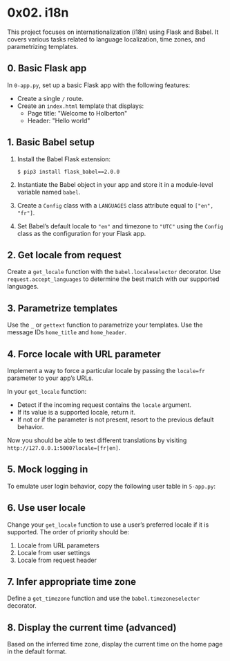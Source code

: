 
# 0x02. i18n

This project focuses on internationalization (i18n) using Flask and Babel. It covers various tasks related to language localization, time zones, and parametrizing templates.

## 0. Basic Flask app

In `0-app.py`, set up a basic Flask app with the following features:
- Create a single `/` route.
- Create an `index.html` template that displays:
  - Page title: "Welcome to Holberton"
  - Header: "Hello world"

## 1. Basic Babel setup

1. Install the Babel Flask extension:
   ```
   $ pip3 install flask_babel==2.0.0
   ```

2. Instantiate the Babel object in your app and store it in a module-level variable named `babel`.

3. Create a `Config` class with a `LANGUAGES` class attribute equal to `["en", "fr"]`.

4. Set Babel’s default locale to `"en"` and timezone to `"UTC"` using the `Config` class as the configuration for your Flask app.

## 2. Get locale from request

Create a `get_locale` function with the `babel.localeselector` decorator. Use `request.accept_languages` to determine the best match with our supported languages.

## 3. Parametrize templates

Use the `_` or `gettext` function to parametrize your templates. Use the message IDs `home_title` and `home_header`.

## 4. Force locale with URL parameter

Implement a way to force a particular locale by passing the `locale=fr` parameter to your app’s URLs.

In your `get_locale` function:
- Detect if the incoming request contains the `locale` argument.
- If its value is a supported locale, return it.
- If not or if the parameter is not present, resort to the previous default behavior.

Now you should be able to test different translations by visiting `http://127.0.0.1:5000?locale=[fr|en]`.

## 5. Mock logging in

To emulate user login behavior, copy the following user table in `5-app.py`:

## 6. Use user locale

Change your `get_locale` function to use a user’s preferred locale if it is supported. The order of priority should be:
1. Locale from URL parameters
2. Locale from user settings
3. Locale from request header

## 7. Infer appropriate time zone

Define a `get_timezone` function and use the `babel.timezoneselector` decorator.

## 8. Display the current time (advanced)

Based on the inferred time zone, display the current time on the home page in the default format.
